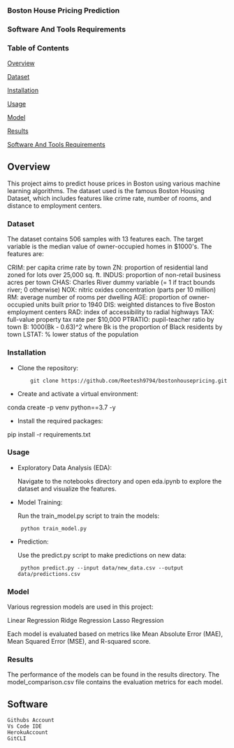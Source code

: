 ### Boston House Pricing Prediction

### Software And Tools Requirements


### Table of Contents

[Overview](#Overview)

[Dataset](#Dataset)

[Installation](#Installation)

[Usage](#Usage)

[Model](#Model)

[Results](#Results)

[Software And Tools Requirements](#Software)

## Overview

This project aims to predict house prices in Boston using various machine learning algorithms. The dataset used is the famous Boston Housing Dataset, which includes features like crime rate, number of rooms, and distance to employment centers.
### Dataset

The dataset contains 506 samples with 13 features each. The target variable is the median value of owner-occupied homes in $1000's. The features are:

  CRIM: per capita crime rate by town
    ZN: proportion of residential land zoned for lots over 25,000 sq. ft.
    INDUS: proportion of non-retail business acres per town
    CHAS: Charles River dummy variable (= 1 if tract bounds river; 0 otherwise)
    NOX: nitric oxides concentration (parts per 10 million)
    RM: average number of rooms per dwelling
    AGE: proportion of owner-occupied units built prior to 1940
    DIS: weighted distances to five Boston employment centers
    RAD: index of accessibility to radial highways
    TAX: full-value property tax rate per $10,000
    PTRATIO: pupil-teacher ratio by town
    B: 1000(Bk - 0.63)^2 where Bk is the proportion of Black residents by town
    LSTAT: % lower status of the population

### Installation

* Clone the repository:
  
          git clone https://github.com/Reetesh9794/bostonhousepricing.git

* Create and activate a virtual environment:

conda create -p venv python==3.7 -y

* Install the required packages:

pip install -r requirements.txt

### Usage

* Exploratory Data Analysis (EDA):

    Navigate to the notebooks directory and open eda.ipynb to explore the dataset and visualize the features.

* Model Training:

    Run the train_model.py script to train the models:

       python train_model.py

* Prediction:

    Use the predict.py script to make predictions on new data:

       python predict.py --input data/new_data.csv --output data/predictions.csv

### Model

Various regression models are used in this project:

  Linear Regression
  Ridge Regression
  Lasso Regression

Each model is evaluated based on metrics like Mean Absolute Error (MAE), Mean Squared Error (MSE), and R-squared score.

### Results

The performance of the models can be found in the results directory. The model_comparison.csv file contains the evaluation metrics for each model.


## Software

    Githubs Account
    Vs Code IDE
    HerokuAccount
    GitCLI

